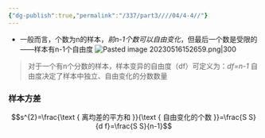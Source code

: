 ```yaml
---
{"dg-publish":true,"permalink":"/337/part3////04/4-4//"}
---
```


- 一般而言，个数为n的样本，*前n-1个数可以自由变化*，但最后一个数是受限的——样本有n-1个自由度
![Pasted image 20230516152659.png|300](/img/user/image/Pasted%20image%2020230516152659.png)
> 对于一个有n个分数的样本，样本变异的自由度（df）可定义为：*df=n-1*
> 自由度决定了样本中独立、自由变化的分数数量
### 样本方差
$$s^{2}=\frac{\text { 离均差的平方和 }}{\text { 自由变化的个数 }}=\frac{S S}{d f}=\frac{S S}{n-1}$$
